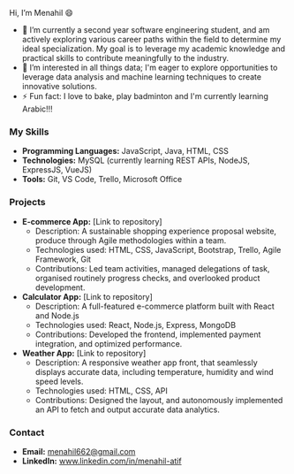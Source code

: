 Hi, I’m Menahil 😄
* 🌱 I’m currently a second year software engineering student, and am actively exploring various career paths within the field to determine my ideal specialization. My goal is to leverage my academic knowledge and practical skills to contribute meaningfully to the industry.
* 👀 I’m interested in all things data; I'm eager to explore opportunities to leverage data analysis and machine learning techniques to create innovative solutions.
* ⚡ Fun fact: I love to bake, play badminton and I'm currently learning Arabic!!!

### My Skills
* **Programming Languages:** JavaScript, Java, HTML, CSS
* **Technologies:** MySQL (currently learning REST APIs, NodeJS, ExpressJS, VueJS)
* **Tools:** Git, VS Code, Trello, Microsoft Office

### Projects
* **E-commerce App:** [Link to repository]
    * Description: A sustainable shopping experience proposal website, produce through Agile methodologies within a team.
    * Technologies used: HTML, CSS, JavaScript, Bootstrap, Trello, Agile Framework, Git
    * Contributions: Led team activities, managed delegations of task, organised routinely progress checks, and overlooked product development. 
* **Calculator App:** [Link to repository]
    * Description: A full-featured e-commerce platform built with React and Node.js
    * Technologies used: React, Node.js, Express, MongoDB
    * Contributions: Developed the frontend, implemented payment integration, and optimized performance.
* **Weather App:** [Link to repository]
    * Description: A responsive weather app front, that seamlessly displays accurate data, including temperature, humidity and wind speed levels. 
    * Technologies used: HTML, CSS, API
    * Contributions: Designed the layout, and autonomously implemented an API to fetch and output accurate data analytics. 


### Contact
* **Email:** menahil662@gmail.com
* **LinkedIn:** www.linkedin.com/in/menahil-atif
